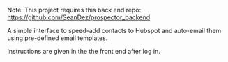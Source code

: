 Note: This project requires this back end repo: https://github.com/SeanDez/prospector_backend

A simple interface to speed-add contacts to Hubspot and auto-email them using pre-defined email templates.

Instructions are given in the the front end after log in.
